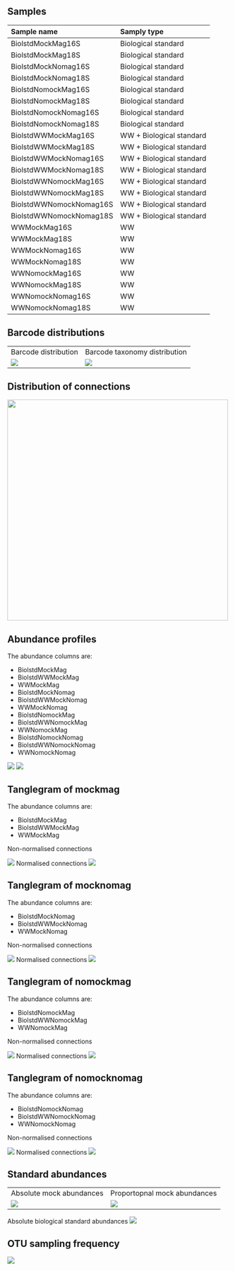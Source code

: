 ## Samples

<table>
<thead>
<tr class="header">
<th style="text-align: left;">Sample name</th>
<th style="text-align: left;">Samply type</th>
</tr>
</thead>
<tbody>
<tr class="odd">
<td style="text-align: left;">BiolstdMockMag16S</td>
<td style="text-align: left;">Biological standard</td>
</tr>
<tr class="even">
<td style="text-align: left;">BiolstdMockMag18S</td>
<td style="text-align: left;">Biological standard</td>
</tr>
<tr class="odd">
<td style="text-align: left;">BiolstdMockNomag16S</td>
<td style="text-align: left;">Biological standard</td>
</tr>
<tr class="even">
<td style="text-align: left;">BiolstdMockNomag18S</td>
<td style="text-align: left;">Biological standard</td>
</tr>
<tr class="odd">
<td style="text-align: left;">BiolstdNomockMag16S</td>
<td style="text-align: left;">Biological standard</td>
</tr>
<tr class="even">
<td style="text-align: left;">BiolstdNomockMag18S</td>
<td style="text-align: left;">Biological standard</td>
</tr>
<tr class="odd">
<td style="text-align: left;">BiolstdNomockNomag16S</td>
<td style="text-align: left;">Biological standard</td>
</tr>
<tr class="even">
<td style="text-align: left;">BiolstdNomockNomag18S</td>
<td style="text-align: left;">Biological standard</td>
</tr>
<tr class="odd">
<td style="text-align: left;">BiolstdWWMockMag16S</td>
<td style="text-align: left;">WW + Biological standard</td>
</tr>
<tr class="even">
<td style="text-align: left;">BiolstdWWMockMag18S</td>
<td style="text-align: left;">WW + Biological standard</td>
</tr>
<tr class="odd">
<td style="text-align: left;">BiolstdWWMockNomag16S</td>
<td style="text-align: left;">WW + Biological standard</td>
</tr>
<tr class="even">
<td style="text-align: left;">BiolstdWWMockNomag18S</td>
<td style="text-align: left;">WW + Biological standard</td>
</tr>
<tr class="odd">
<td style="text-align: left;">BiolstdWWNomockMag16S</td>
<td style="text-align: left;">WW + Biological standard</td>
</tr>
<tr class="even">
<td style="text-align: left;">BiolstdWWNomockMag18S</td>
<td style="text-align: left;">WW + Biological standard</td>
</tr>
<tr class="odd">
<td style="text-align: left;">BiolstdWWNomockNomag16S</td>
<td style="text-align: left;">WW + Biological standard</td>
</tr>
<tr class="even">
<td style="text-align: left;">BiolstdWWNomockNomag18S</td>
<td style="text-align: left;">WW + Biological standard</td>
</tr>
<tr class="odd">
<td style="text-align: left;">WWMockMag16S</td>
<td style="text-align: left;">WW</td>
</tr>
<tr class="even">
<td style="text-align: left;">WWMockMag18S</td>
<td style="text-align: left;">WW</td>
</tr>
<tr class="odd">
<td style="text-align: left;">WWMockNomag16S</td>
<td style="text-align: left;">WW</td>
</tr>
<tr class="even">
<td style="text-align: left;">WWMockNomag18S</td>
<td style="text-align: left;">WW</td>
</tr>
<tr class="odd">
<td style="text-align: left;">WWNomockMag16S</td>
<td style="text-align: left;">WW</td>
</tr>
<tr class="even">
<td style="text-align: left;">WWNomockMag18S</td>
<td style="text-align: left;">WW</td>
</tr>
<tr class="odd">
<td style="text-align: left;">WWNomockNomag16S</td>
<td style="text-align: left;">WW</td>
</tr>
<tr class="even">
<td style="text-align: left;">WWNomockNomag18S</td>
<td style="text-align: left;">WW</td>
</tr>
</tbody>
</table>

## Barcode distributions

<table>
<tr>
<td>
Barcode distribution
</td>
<td>
Barcode taxonomy distribution
</td>
</tr>
<tr>
<td valign="top">
<img src="../figures/bc_distribution.png">
</td>
<td valign="top">
<img src="../figures/bc_tax_distribution.png">
</td>
</tr>
</table>

## Distribution of connections

<td valign="top">
<img src="../figures/connection_distribution.png" width=500>
</td>

## Abundance profiles

The abundance columns are:

-   BiolstdMockMag
-   BiolstdWWMockMag
-   WWMockMag
-   BiolstdMockNomag
-   BiolstdWWMockNomag
-   WWMockNomag
-   BiolstdNomockMag
-   BiolstdWWNomockMag
-   WWNomockMag
-   BiolstdNomockNomag
-   BiolstdWWNomockNomag
-   WWNomockNomag

<td valign="top">
<img src="../figures/bact_abunds.png" >
</td>
<td valign="top">
<img src="../figures/euk_abunds.png" >
</td>

## Tanglegram of mockmag

The abundance columns are:

-   BiolstdMockMag
-   BiolstdWWMockMag
-   WWMockMag

Non-normalised connections
<td valign="top">
<img src="../figures/mockmag.png" >
</td>
Normalised connections
<td valign="top">
<img src="../figures/mockmag_normalised.png" >
</td>

## Tanglegram of mocknomag

The abundance columns are:

-   BiolstdMockNomag
-   BiolstdWWMockNomag
-   WWMockNomag

Non-normalised connections
<td valign="top">
<img src="../figures/mocknomag.png" >
</td>
Normalised connections
<td valign="top">
<img src="../figures/mocknomag_normalised.png" >
</td>

## Tanglegram of nomockmag

The abundance columns are:

-   BiolstdNomockMag
-   BiolstdWWNomockMag
-   WWNomockMag

Non-normalised connections
<td valign="top">
<img src="../figures/nomockmag.png" >
</td>
Normalised connections
<td valign="top">
<img src="../figures/nomockmag_normalised.png" >
</td>

## Tanglegram of nomocknomag

The abundance columns are:

-   BiolstdNomockNomag
-   BiolstdWWNomockNomag
-   WWNomockNomag

Non-normalised connections
<td valign="top">
<img src="../figures/nomocknomag.png" >
</td>
Normalised connections
<td valign="top">
<img src="../figures/nomocknomag_normalised.png" >
</td>

## Standard abundances

<table>
<tr>
<td>
Absolute mock abundances
</td>
<td>
Proportopnal mock abundances
</td>
</tr>
<tr>
<td valign="top">
<img src="../figures/mock_abundances.png">
</td>
<td valign="top">
<img src="../figures/mock_proportions.png">
</td>
</tr>
</table>
Absolute biological standard abundances
<td valign="top">
<img src="../figures/biol_std_abundances.png" >
</td>

## OTU sampling frequency

<td valign="top">
<img src="../figures/otu_sampling_frequency.png" >
</td>
